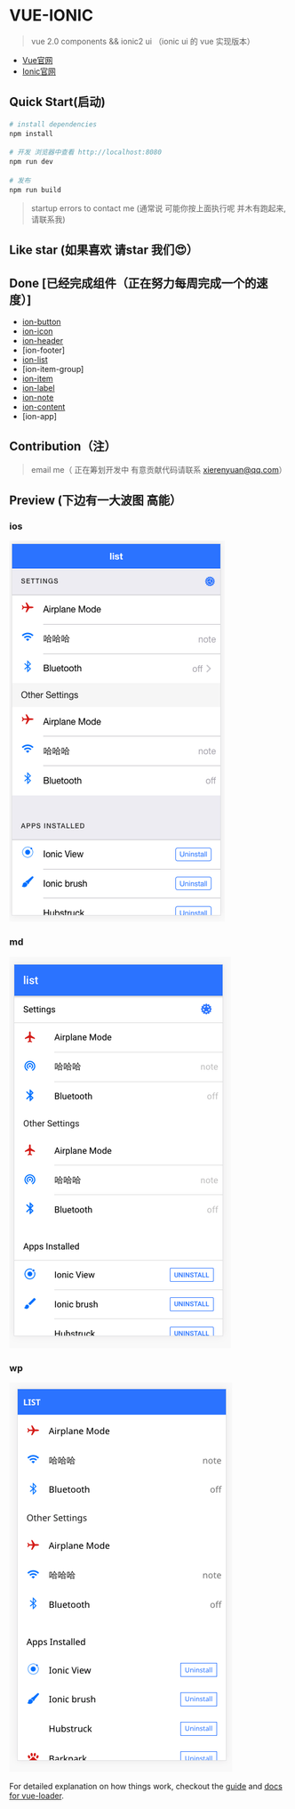 # VUE-IONIC

> vue 2.0 components && ionic2 ui （ionic ui 的 vue 实现版本）
- [Vue官网](http://vuejs.org/)  
- [Ionic官网](http://ionicframework.com/)    

## Quick Start(启动)     

``` bash
# install dependencies
npm install

# 开发 浏览器中查看 http://localhost:8080
npm run dev

# 发布
npm run build

```
>startup errors to contact me (通常说 可能你按上面执行呢 并木有跑起来, 请联系我) 

## Like star (如果喜欢 请star 我们😍） 

## Done [已经完成组件（正在努力每周完成一个的速度）]
* [ion-button](https://github.com/feedCheicken/vue-ionic/tree/master/src/components/button)
* [ion-icon](https://github.com/feedCheicken/vue-ionic/tree/master/src/components/icon)
* [ion-header](https://github.com/feedCheicken/vue-ionic/tree/master/src/components/header)
* [ion-footer]
* [ion-list](https://github.com/feedCheicken/vue-ionic/tree/master/src/components/list)
* [ion-item-group]
* [ion-item](https://github.com/feedCheicken/vue-ionic/tree/master/src/components/item)
* [ion-label](https://github.com/feedCheicken/vue-ionic/tree/master/src/components/label)
* [ion-note](https://github.com/feedCheicken/vue-ionic/tree/master/src/components/note)
* [ion-content](https://github.com/feedCheicken/vue-ionic/tree/master/src/components/content)
* [ion-app]

## Contribution（注） 
> email me（ 正在筹划开发中 有意贡献代码请联系 xierenyuan@qq.com）


## Preview (下边有一大波图 高能）
### ios
![ios-list](./src/components/item/static/ion-list-ios.png)

### md
![md](./src/components/item/static/ios-list-md.png)

### wp
![wp](./src/components/item/static/ion-list-wp.png)

For detailed explanation on how things work, checkout the [guide](http://vuejs-templates.github.io/webpack/) and [docs for vue-loader](http://vuejs.github.io/vue-loader).
